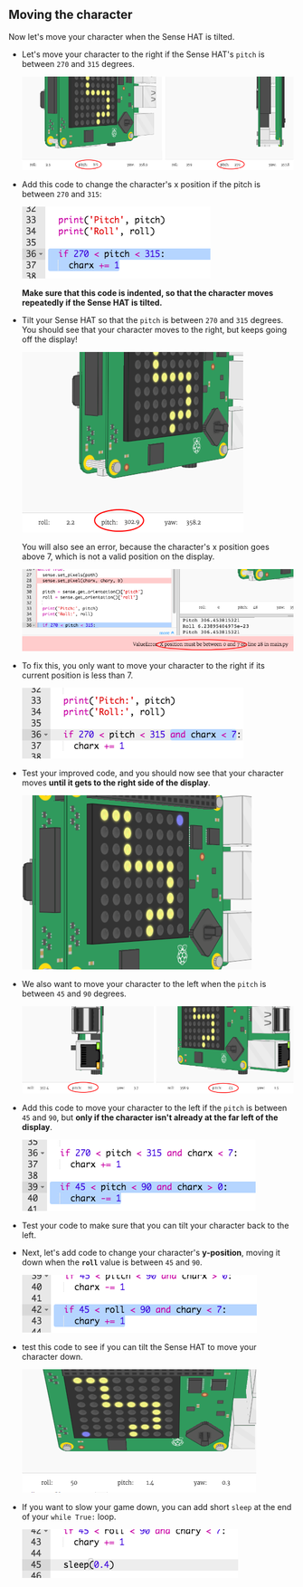 ## Moving the character

Now let's move your character when the Sense HAT is tilted.

+ Let's move your character to the right if the Sense HAT's `pitch` is between `270` and `315` degrees.
    
    ![captură de ecran](images/tightrope-right-values.png)

+ Add this code to change the character's x position if the pitch is between `270` and `315`:
    
    ![captură de ecran](images/tightrope-charx-plus.png)
    
    **Make sure that this code is indented, so that the character moves repeatedly if the Sense HAT is tilted.**

+ Tilt your Sense HAT so that the `pitch` is between `270` and `315` degrees. You should see that your character moves to the right, but keeps going off the display!
    
    ![captură de ecran](images/tightrope-charx-test-bug.png)
    
    You will also see an error, because the character's x position goes above 7, which is not a valid position on the display.
    
    ![captură de ecran](images/tightrope-charx-test-error.png)

+ To fix this, you only want to move your character to the right if its current position is less than 7.
    
    ![captură de ecran](images/tightrope-charx-test-fix.png)

+ Test your improved code, and you should now see that your character moves **until it gets to the right side of the display**.
    
    ![captură de ecran](images/tightrope-charx-test2.png)

+ We also want to move your character to the left when the `pitch` is between `45` and `90` degrees.
    
    ![captură de ecran](images/tightrope-left-values.png)

+ Add this code to move your character to the left if the `pitch` is between `45` and `90`, but **only if the character isn't already at the far left of the display**.
    
    ![captură de ecran](images/tightrope-charx-minus.png)

+ Test your code to make sure that you can tilt your character back to the left.

+ Next, let's add code to change your character's **y-position**, moving it down when the **`roll`** value is between `45` and `90`.
    
    ![captură de ecran](images/tightrope-chary-plus.png)

+ test this code to see if you can tilt the Sense HAT to move your character down.
    
    ![captură de ecran](images/tightrope-chary-plus-test.png)

+ If you want to slow your game down, you can add short `sleep` at the end of your `while True:` loop.
    
    ![captură de ecran](images/tightrope-sleep.png)
